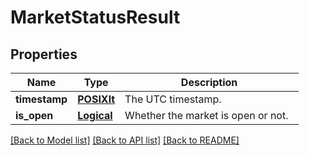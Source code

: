 # MarketStatusResult

[//]: # (CLASS:IntrinioSDK::MarketStatusResult)

[//]: # (KIND:object)

## Properties

[//]: # (START_DEFINITION)

Name | Type | Description
------------ | ------------- | -------------
**timestamp** | [**POSIXlt**](POSIXlt.md) | The UTC timestamp. &nbsp;
**is_open** | [**Logical**](Logical.md) | Whether the market is open or not. &nbsp;

[//]: # (END_DEFINITION)


[//]: # (CONTAINED_CLASS:IntrinioSDK::POSIXlt)


[//]: # (CONTAINED_CLASS:IntrinioSDK::Logical)


[[Back to Model list]](../README.md#documentation-for-models) [[Back to API list]](../README.md#documentation-for-api-endpoints) [[Back to README]](../README.md)


